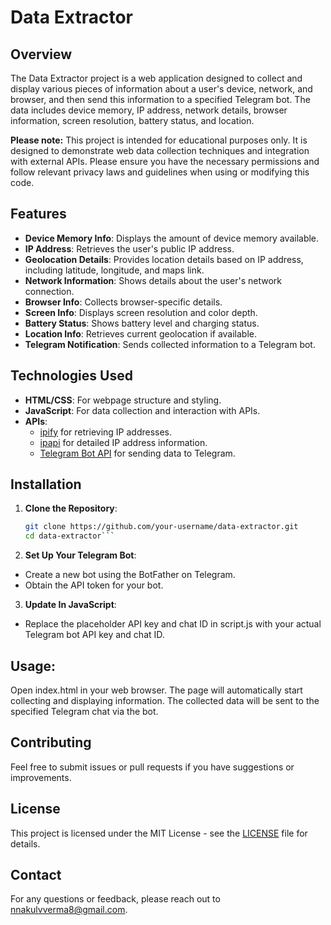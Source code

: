 # Data Extractor

## Overview

The Data Extractor project is a web application designed to collect and display various pieces of information about a user's device, network, and browser, and then send this information to a specified Telegram bot. The data includes device memory, IP address, network details, browser information, screen resolution, battery status, and location.

**Please note:** This project is intended for educational purposes only. It is designed to demonstrate web data collection techniques and integration with external APIs. Please ensure you have the necessary permissions and follow relevant privacy laws and guidelines when using or modifying this code.

## Features

- **Device Memory Info**: Displays the amount of device memory available.
- **IP Address**: Retrieves the user's public IP address.
- **Geolocation Details**: Provides location details based on IP address, including latitude, longitude, and maps link.
- **Network Information**: Shows details about the user's network connection.
- **Browser Info**: Collects browser-specific details.
- **Screen Info**: Displays screen resolution and color depth.
- **Battery Status**: Shows battery level and charging status.
- **Location Info**: Retrieves current geolocation if available.
- **Telegram Notification**: Sends collected information to a Telegram bot.

## Technologies Used

- **HTML/CSS**: For webpage structure and styling.
- **JavaScript**: For data collection and interaction with APIs.
- **APIs**: 
  - [ipify](https://www.ipify.org) for retrieving IP addresses.
  - [ipapi](https://ipapi.co) for detailed IP address information.
  - [Telegram Bot API](https://core.telegram.org/bots/api) for sending data to Telegram.

## Installation

1. **Clone the Repository**:

   ```bash
   git clone https://github.com/your-username/data-extractor.git
   cd data-extractor```
2. **Set Up Your Telegram Bot**:

- Create a new bot using the BotFather on Telegram.
- Obtain the API token for your bot.
3. **Update In JavaScript**:

- Replace the placeholder API key and chat ID in script.js with your actual Telegram bot API key and chat ID.
  
## Usage:
Open index.html in your web browser.
The page will automatically start collecting and displaying information.
The collected data will be sent to the specified Telegram chat via the bot.

## Contributing
Feel free to submit issues or pull requests if you have suggestions or improvements.

## License
This project is licensed under the MIT License - see the [LICENSE](https://github.com/nakul-verma2/data-extractor) file for details.

## Contact
For any questions or feedback, please reach out to nnakulvverma8@gmail.com.
